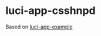 # luci-app-csshnpd

Based on
[luci-app-example](https://github.com/openwrt/luci/tree/master/applications/luci-app-example)